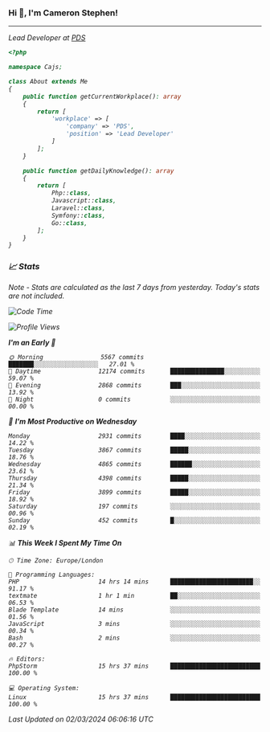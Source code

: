 ### Hi 👋, I'm Cameron Stephen!
<hr>
<p><em>Lead Developer at <a href="https://prindatasolutions.co.uk">PDS</a></p>


```php
<?php

namespace Cajs;

class About extends Me
{
    public function getCurrentWorkplace(): array
    {
        return [
            'workplace' => [
                'company' => 'PDS',
                'position' => 'Lead Developer'
            ]
        ];
    }

    public function getDailyKnowledge(): array
    {
        return [
            Php::class,
            Javascript::class,
            Laravel::class,
            Symfony::class,
            Go::class,
        ];
    }
}
```

### 📈 Stats
<p><em>Note - Stats are calculated as the last 7 days from yesterday. Today's stats are not included.</em></p>


<!--START_SECTION:waka-->
![Code Time](http://img.shields.io/badge/Code%20Time-3%2C712%20hrs%2022%20mins-blue)

![Profile Views](http://img.shields.io/badge/Profile%20Views-0-blue)

**I'm an Early 🐤** 

```text
🌞 Morning                5567 commits        ███████░░░░░░░░░░░░░░░░░░   27.01 % 
🌆 Daytime                12174 commits       ███████████████░░░░░░░░░░   59.07 % 
🌃 Evening                2868 commits        ███░░░░░░░░░░░░░░░░░░░░░░   13.92 % 
🌙 Night                  0 commits           ░░░░░░░░░░░░░░░░░░░░░░░░░   00.00 % 
```
📅 **I'm Most Productive on Wednesday** 

```text
Monday                   2931 commits        ████░░░░░░░░░░░░░░░░░░░░░   14.22 % 
Tuesday                  3867 commits        █████░░░░░░░░░░░░░░░░░░░░   18.76 % 
Wednesday                4865 commits        ██████░░░░░░░░░░░░░░░░░░░   23.61 % 
Thursday                 4398 commits        █████░░░░░░░░░░░░░░░░░░░░   21.34 % 
Friday                   3899 commits        █████░░░░░░░░░░░░░░░░░░░░   18.92 % 
Saturday                 197 commits         ░░░░░░░░░░░░░░░░░░░░░░░░░   00.96 % 
Sunday                   452 commits         █░░░░░░░░░░░░░░░░░░░░░░░░   02.19 % 
```


📊 **This Week I Spent My Time On** 

```text
🕑︎ Time Zone: Europe/London

💬 Programming Languages: 
PHP                      14 hrs 14 mins      ███████████████████████░░   91.17 % 
textmate                 1 hr 1 min          ██░░░░░░░░░░░░░░░░░░░░░░░   06.53 % 
Blade Template           14 mins             ░░░░░░░░░░░░░░░░░░░░░░░░░   01.56 % 
JavaScript               3 mins              ░░░░░░░░░░░░░░░░░░░░░░░░░   00.34 % 
Bash                     2 mins              ░░░░░░░░░░░░░░░░░░░░░░░░░   00.27 % 

🔥 Editors: 
PhpStorm                 15 hrs 37 mins      █████████████████████████   100.00 % 

💻 Operating System: 
Linux                    15 hrs 37 mins      █████████████████████████   100.00 % 
```


 Last Updated on 02/03/2024 06:06:16 UTC
<!--END_SECTION:waka-->
